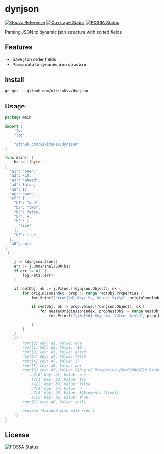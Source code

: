# dynjson

[![Godoc Reference](https://godoc.org/github.com/nikitaksv/dynjson?status.svg)](http://godoc.org/github.com/nikitaksv/dynjson)
[![Coverage Status](https://coveralls.io/repos/github/nikitaksv/dynjson/badge.svg?branch=main)](https://coveralls.io/github/nikitaksv/dynjson?branch=main)
[![FOSSA Status](https://app.fossa.com/api/projects/git%2Bgithub.com%2Fnikitaksv%2Fdynjson.svg?type=shield)](https://app.fossa.com/projects/git%2Bgithub.com%2Fnikitaksv%2Fdynjson?ref=badge_shield)

Parsing JSON to dynamic json structure with sorted fields

## Features

* Save json order fields
* Parse data to dynamic json structure

## Install

```sh
go get -u github.com/nikitaksv/dynjson
```

## Usage

```go
package main

import (
	"fmt"
	"log"

	"github.com/nikitaksv/dynjson"
)

func main() {
	bs := []byte(`
{
  "a1": "one",
  "a2": -10,
  "a3": "ahead",
  "a4": false,
  "a5": 17,
  "a6": "wet",
  "a7": {
    "b1": "one",
    "b2": "two",
    "b3": false,
    "b4": 4,
    "b5": [
      "five"
    ],
    "b6": true
  },
  "a8": null
}
`)

	j := &dynjson.Json{}
	err := j.UnmarshalJSON(bs)
	if err != nil {
		log.Fatal(err)
	}

	if rootObj, ok := j.Value.(*dynjson.Object); ok {
		for originJsonIndex, prop := range rootObj.Properties {
			fmt.Printf("root[%d] Key: %s, Value: %+v\n", originJsonIndex, prop.Key, prop.Value)

			if nestObj, ok := prop.Value.(*dynjson.Object); ok {
				for nestedOriginJsonIndex, propNestObj := range nestObj.Properties {
					fmt.Printf("\t%s[%d] Key: %s, Value: %+v\n", prop.Key, nestedOriginJsonIndex, propNestObj.Key, propNestObj.Value)
				}
			}
		}
	}
	/*
		root[0] Key: a1, Value: one
		root[1] Key: a2, Value: -10
		root[2] Key: a3, Value: ahead
		root[3] Key: a4, Value: false
		root[4] Key: a5, Value: 17
		root[5] Key: a6, Value: wet
		root[6] Key: a7, Value: &{Key:a7 Properties:[0xc000004720 0xc000004780 0xc0000047e0 0xc000004860 0xc0000048c0 0xc000004920]}
			a7[0] Key: b1, Value: one
			a7[1] Key: b2, Value: two
			a7[2] Key: b3, Value: false
			a7[3] Key: b4, Value: 4
			a7[4] Key: b5, Value: &{Elements:[five]}
			a7[5] Key: b6, Value: true
		root[7] Key: a8, Value: <nil>

		Process finished with exit code 0
	*/
}
```
 

## License
[![FOSSA Status](https://app.fossa.com/api/projects/git%2Bgithub.com%2Fnikitaksv%2Fdynjson.svg?type=large)](https://app.fossa.com/projects/git%2Bgithub.com%2Fnikitaksv%2Fdynjson?ref=badge_large)